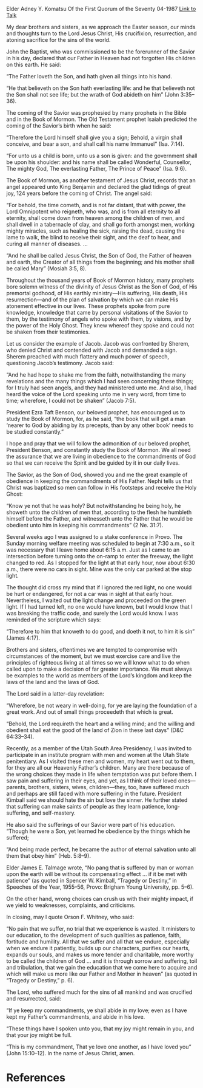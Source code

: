 Elder Adney Y. Komatsu
Of the First Quorum of the Seventy
04-1987
[Link to Talk](https://www.churchofjesuschrist.org/study/general-conference/1987/04/looking-to-the-savior?lang=eng)

My dear brothers and sisters, as we approach the Easter season, our minds and thoughts turn to the Lord Jesus Christ, His crucifixion, resurrection, and atoning sacrifice for the sins of the world.

John the Baptist, who was commissioned to be the forerunner of the Savior in his day, declared that our Father in Heaven had not forgotten His children on this earth. He said:

“The Father loveth the Son, and hath given all things into his hand.

“He that believeth on the Son hath everlasting life: and he that believeth not the Son shall not see life; but the wrath of God abideth on him” (John 3:35–36).

The coming of the Savior was prophesied by many prophets in the Bible and in the Book of Mormon. The Old Testament prophet Isaiah predicted the coming of the Savior’s birth when he said:

“Therefore the Lord himself shall give you a sign; Behold, a virgin shall conceive, and bear a son, and shall call his name Immanuel” (Isa. 7:14).

“For unto us a child is born, unto us a son is given: and the government shall be upon his shoulder: and his name shall be called Wonderful, Counsellor, The mighty God, The everlasting Father, The Prince of Peace” (Isa. 9:6).

The Book of Mormon, as another testament of Jesus Christ, records that an angel appeared unto King Benjamin and declared the glad tidings of great joy, 124 years before the coming of Christ. The angel said:

“For behold, the time cometh, and is not far distant, that with power, the Lord Omnipotent who reigneth, who was, and is from all eternity to all eternity, shall come down from heaven among the children of men, and shall dwell in a tabernacle of clay, and shall go forth amongst men, working mighty miracles, such as healing the sick, raising the dead, causing the lame to walk, the blind to receive their sight, and the deaf to hear, and curing all manner of diseases. …

“And he shall be called Jesus Christ, the Son of God, the Father of heaven and earth, the Creator of all things from the beginning; and his mother shall be called Mary” (Mosiah 3:5, 8).

Throughout the thousand years of Book of Mormon history, many prophets bore solemn witness of the divinity of Jesus Christ as the Son of God, of His premortal godhood, of His earthly ministry—His suffering, His death, His resurrection—and of the plan of salvation by which we can make His atonement effective in our lives. These prophets spoke from pure knowledge, knowledge that came by personal visitations of the Savior to them, by the testimony of angels who spoke with them, by visions, and by the power of the Holy Ghost. They knew whereof they spoke and could not be shaken from their testimonies.

Let us consider the example of Jacob. Jacob was confronted by Sherem, who denied Christ and contended with Jacob and demanded a sign. Sherem preached with much flattery and much power of speech, questioning Jacob’s testimony. Jacob said:

“And he had hope to shake me from the faith, notwithstanding the many revelations and the many things which I had seen concerning these things; for I truly had seen angels, and they had ministered unto me. And also, I had heard the voice of the Lord speaking unto me in very word, from time to time; wherefore, I could not be shaken” (Jacob 7:5).

President Ezra Taft Benson, our beloved prophet, has encouraged us to study the Book of Mormon, for, as he said, “the book that will get a man ‘nearer to God by abiding by its precepts, than by any other book’ needs to be studied constantly.”

I hope and pray that we will follow the admonition of our beloved prophet, President Benson, and constantly study the Book of Mormon. We all need the assurance that we are living in obedience to the commandments of God so that we can receive the Spirit and be guided by it in our daily lives.

The Savior, as the Son of God, showed you and me the great example of obedience in keeping the commandments of His Father. Nephi tells us that Christ was baptized so men can follow in His footsteps and receive the Holy Ghost:

“Know ye not that he was holy? But notwithstanding he being holy, he showeth unto the children of men that, according to the flesh he humbleth himself before the Father, and witnesseth unto the Father that he would be obedient unto him in keeping his commandments” (2 Ne. 31:7).

Several weeks ago I was assigned to a stake conference in Provo. The Sunday morning welfare meeting was scheduled to begin at 7:30 a.m., so it was necessary that I leave home about 6:15 a.m. Just as I came to an intersection before turning onto the on-ramp to enter the freeway, the light changed to red. As I stopped for the light at that early hour, now about 6:30 a.m., there were no cars in sight. Mine was the only car parked at the stop light.

The thought did cross my mind that if I ignored the red light, no one would be hurt or endangered, for not a car was in sight at that early hour. Nevertheless, I waited out the light change and proceeded on the green light. If I had turned left, no one would have known, but I would know that I was breaking the traffic code, and surely the Lord would know. I was reminded of the scripture which says:

“Therefore to him that knoweth to do good, and doeth it not, to him it is sin” (James 4:17).

Brothers and sisters, oftentimes we are tempted to compromise with circumstances of the moment, but we must exercise care and live the principles of righteous living at all times so we will know what to do when called upon to make a decision of far greater importance. We must always be examples to the world as members of the Lord’s kingdom and keep the laws of the land and the laws of God.

The Lord said in a latter-day revelation:

“Wherefore, be not weary in well-doing, for ye are laying the foundation of a great work. And out of small things proceedeth that which is great.

“Behold, the Lord requireth the heart and a willing mind; and the willing and obedient shall eat the good of the land of Zion in these last days” (D&C 64:33–34).

Recently, as a member of the Utah South Area Presidency, I was invited to participate in an institute program with men and women at the Utah State penitentiary. As I visited these men and women, my heart went out to them, for they are all our Heavenly Father’s children. Many are there because of the wrong choices they made in life when temptation was put before them. I saw pain and suffering in their eyes, and yet, as I think of their loved ones—parents, brothers, sisters, wives, children—they, too, have suffered much and perhaps are still faced with more suffering in the future. President Kimball said we should hate the sin but love the sinner. He further stated that suffering can make saints of people as they learn patience, long-suffering, and self-mastery.

He also said the sufferings of our Savior were part of his education. “Though he were a Son, yet learned he obedience by the things which he suffered;

“And being made perfect, he became the author of eternal salvation unto all them that obey him” (Heb. 5:8–9).

Elder James E. Talmage wrote, “No pang that is suffered by man or woman upon the earth will be without its compensating effect … if it be met with patience” (as quoted in Spencer W. Kimball, “Tragedy or Destiny,” in Speeches of the Year, 1955–56, Provo: Brigham Young University, pp. 5–6).

On the other hand, wrong choices can crush us with their mighty impact, if we yield to weaknesses, complaints, and criticisms.

In closing, may I quote Orson F. Whitney, who said:

“No pain that we suffer, no trial that we experience is wasted. It ministers to our education, to the development of such qualities as patience, faith, fortitude and humility. All that we suffer and all that we endure, especially when we endure it patiently, builds up our characters, purifies our hearts, expands our souls, and makes us more tender and charitable, more worthy to be called the children of God … and it is through sorrow and suffering, toil and tribulation, that we gain the education that we come here to acquire and which will make us more like our Father and Mother in heaven” (as quoted in “Tragedy or Destiny,” p. 6).

The Lord, who suffered much for the sins of all mankind and was crucified and resurrected, said:

“If ye keep my commandments, ye shall abide in my love; even as I have kept my Father’s commandments, and abide in his love.

“These things have I spoken unto you, that my joy might remain in you, and that your joy might be full.

“This is my commandment, That ye love one another, as I have loved you” (John 15:10–12). In the name of Jesus Christ, amen.

# References
